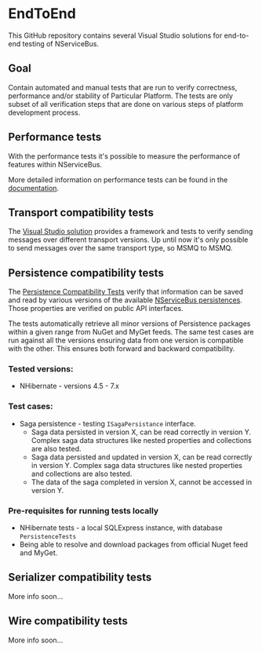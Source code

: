 # EndToEnd

This GitHub repository contains several Visual Studio solutions for end-to-end testing of NServiceBus.

## Goal
Contain automated and manual tests that are run to verify correctness, performance and/or stability of Particular Platform.
The tests are only subset of all verification steps that are done on various steps of platform development process.

## Performance tests
With the performance tests it's possible to measure the performance of features within NServiceBus.

More detailed information on performance tests can be found in the [documentation](src/PerformanceTests/readme.md).

## Transport compatibility tests
The [Visual Studio solution](EndToEnd/src/TransportCompatibilityTests/TransportCompatibilityTests.sln) provides a framework and tests to verify sending messages over different transport versions. Up until now it's only possible to send messages over the same transport type, so MSMQ to MSMQ.

## Persistence compatibility tests

The [Persistence Compatibility Tests](https://github.com/Particular/EndToEnd/tree/master/src/PersistenceCompatibilityTests) verify that information can be saved and read by various versions of the available [NServiceBus persistences](http://docs.particular.net/nservicebus/persistence/). Those properties are verified on public API interfaces.

The tests automatically retrieve all minor versions of Persistence packages within a given range from NuGet and MyGet feeds. The same test cases are run against all the versions ensuring data from one version is compatible with the other. This ensures both forward and backward compatibility.

### Tested versions:
- NHibernate - versions 4.5 - 7.x

### Test cases:
- Saga persistence - testing `ISagaPersistance` interface.
  - Saga data persisted in version X, can be read correctly in version Y. Complex saga data structures like nested properties and collections are also tested.
  - Saga data persisted and updated in version X, can be read correctly in version Y. Complex saga data structures like nested properties and collections are also tested.
  - The data of the saga completed in version X, cannot be accessed in version Y.
  
### Pre-requisites for running tests locally
- NHibernate tests - a local SQLExpress instance, with database `PersistenceTests`
- Being able to resolve and download packages from official Nuget feed and MyGet.

## Serializer compatibility tests
More info soon...

## Wire compatibility tests
More info soon...
